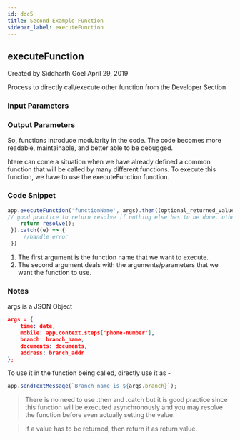 ```yaml
---
id: doc5
title: Second Example Function
sidebar_label: executeFunction
---
```


## executeFunction

Created by Siddharth Goel
April 29, 2019

Process to directly call/execute other function from the Developer Section

### Input Parameters

### Output Parameters


So, functions introduce modularity in the code. The code becomes more readable, maintainable, and better able to be debugged.

htere can come a situation when we have already defined a common function that will be called by many different functions.
To execute this function, we have to use the executeFunction function.

### Code Snippet

```javascript
app.executeFunction('functionName', args).then((optional_returned_value) => {
// good practice to return resolve if nothing else has to be done, otherwise use the returned value (optional)
    return resolve();
 }).catch((e) => {
     //handle error
 })
```

1. The first argument is the function name that we want to execute.
1. The second argument deals with the arguments/parameters that we want the function to use.

### Notes 

args is a JSON Object
```JSON
args = {
    time: date,
    mobile: app.context.steps['phone-number'],
    branch: branch_name,
    documents: documents,
    address: branch_addr
};
```

To use it in the function being called, directly use it as -

```javascript
app.sendTextMessage(`Branch name is ${args.branch}`);
```
> There is no need to use .then and .catch but it is good practice since this function will be executed asynchronously and you may resolve the function before even actually setting the value.

> If a value has to be returned, then return it as return value.
